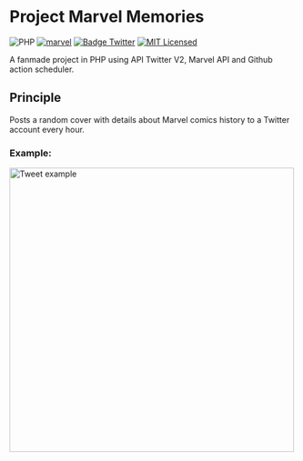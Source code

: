# Project Marvel Memories

![PHP](https://img.shields.io/badge/PHP-v8.1-828cb7.svg?style=flat-square)
[![marvel](https://img.shields.io/badge/Marvel-828cb7.svg?color=FF2D20)](https://developer.marvel.com/)
[![Badge Twitter](https://img.shields.io/endpoint?url=https%3A%2F%2Ftwbadges.glitch.me%2Fbadges%2Fv2)](https://developer.twitter.com/en/docs/twitter-api)
[![MIT Licensed](https://img.shields.io/badge/license-MIT-brightgreen.svg?style=flat-square)](licence.md)

A fanmade project in PHP using API Twitter V2, Marvel API and Github action scheduler.

## Principle

Posts a random cover with details about Marvel comics history to a Twitter account every hour.

### Example:

<div>
    <a href="https://twitter.com/SteveBOTgers/status/1468969530781175816">
        <img alt="Tweet example" width="500px" src="https://raw.githubusercontent.com/noweh/project-marvel-memories/master/assets/tweet-example.png" />
    </a>
</div>
